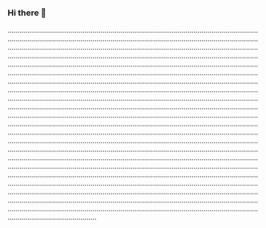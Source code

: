 ### Hi there 👋

....................................................................................................................................................................................................................................................................................................................................................................................................................................................................................................................................................................................................................................................................................................................................................................................................................................................................................................................................................................................................................................................................................................................................................................................................................................................................................................................................................................................................................................................................................................................................................................................................................................................................................................................................................................................................................................................................................................................................................................................................................................................................................................................................................................................................................................................................................................................................................................................................................................................................................................................................................................................................................................................................................................................................................................................................................................................................................